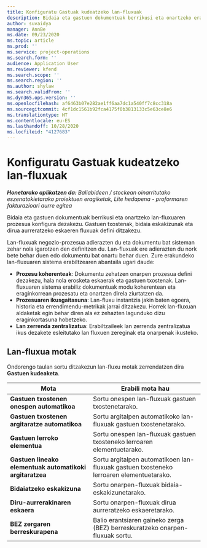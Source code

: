 ```yaml
---
title: Konfiguratu Gastuak kudeatzeko lan-fluxuak
description: Bidaia eta gastuen dokumentuak berrikusi eta onartzeko erabiltzen den lan-fluxuaren prozesua konfigura dezakezu.
author: suvaidya
manager: AnnBe
ms.date: 09/23/2020
ms.topic: article
ms.prod: ''
ms.service: project-operations
ms.search.form: ''
audience: Application User
ms.reviewer: kfend
ms.search.scope: ''
ms.search.region: ''
ms.author: shylaw
ms.search.validFrom: ''
ms.dyn365.ops.version: ''
ms.openlocfilehash: af6463b07e282ae1ff6aa7dc1a540ff7c8cc318a
ms.sourcegitcommit: 4cf1dc1561b92fca4175f0b3813133c5e63ce8e6
ms.translationtype: HT
ms.contentlocale: eu-ES
ms.lasthandoff: 10/28/2020
ms.locfileid: "4127683"
---
```

# <a name="set-up-workflows-for-expense-management"></a>Konfiguratu Gastuak kudeatzeko lan-fluxuak

_**Honetarako aplikatzen da:** Baliabideen / stockean oinarritutako eszenatokietarako proiektuen eragiketak, Lite hedapena - proformaren fakturazioari aurre egitea_

Bidaia eta gastuen dokumentuak berrikusi eta onartzeko lan-fluxuaren prozesua konfigura dezakezu. Gastuen txostenak, bidaia eskakizunak eta dirua aurreratzeko eskaeren fluxuak defini ditzakezu.

Lan-fluxuak negozio-prozesua adierazten du eta dokumentu bat sisteman zehar nola igarotzen den definitzen du. Lan-fluxuak ere adierazten du nork bete behar duen edo dokumentu bat onartu behar duen. Zure erakundeko lan-fluxuaren sistema erabiltzearen abantaila ugari daude:

- **Prozesu koherenteak**: Dokumentu zehatzen onarpen prozesua defini dezakezu, hala nola erosketa eskaerak eta gastuen txostenak. Lan-fluxuaren sistema erabiliz dokumentuak modu koherentean eta eraginkorrean prozesatu eta onartzen direla ziurtatzen da.
- **Prozesuaren ikusgaitasuna**: Lan-fluxu instantzia jakin baten egoera, historia eta errendimendu-metrikak jarrai ditzakezu. Horrek lan-fluxuan aldaketak egin behar diren ala ez zehazten lagunduko dizu eraginkortasuna hobetzeko.
- **Lan zerrenda zentralizatua**: Erabiltzaileek lan zerrenda zentralizatua ikus dezakete esleitutako lan fluxuen zereginak eta onarpenak ikusteko. 

## <a name="workflow-types"></a>Lan-fluxua motak

Ondorengo taulan sortu ditzakezun lan-fluxu motak zerrendatzen dira **Gastuen kudeaketa**.


|              <strong>Mota</strong>              |                   <strong>Erabili mota hau</strong>                   |
|-------------------------------------------------|-----------------------------------------------------------------------|
|   <strong>Gastuen txostenen onespen automatikoa</strong> |            Sortu onespen lan-fluxuak gastuen txostenetarako.             |
|  <strong>Gastuen txostenen argitaratze automatikoa</strong>   |        Sortu argitalpen automatikoko lan-fluxuak gastuen txostenetarako.        |
|       <strong>Gastuen lerroko elementua</strong>        |     Sortu onespen lan-fluxuak gastuen txosteneko lerroaren elementuetarako.      |
| <strong>Gastuen lineako elementuak automatikoki argitaratzea</strong> | Sortu argitalpen automatikoen lan-fluxuak gastuen txosteneko lerroaren elementuetarako. |
|       <strong>Bidaiatzeko eskakizuna</strong>       |          Sortu onarpen-fluxuak bidaia-eskakizunetarako.           |
|      <strong>Diru-aurrerakinaren eskaera</strong>      |         Sortu onarpen-fluxuak dirua aurreratzeko eskaeretarako.          |
|        <strong>BEZ zergaren berreskurapena</strong>        | Balio erantsiaren gaineko zerga (BEZ) berreskuratzeko onarpen-fluxuak sortu.  |
